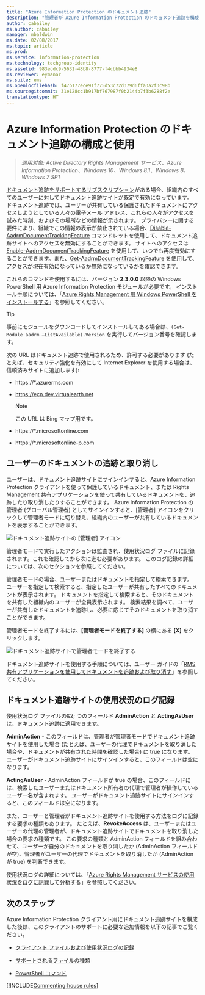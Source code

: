 ```yaml
---
title: "Azure Information Protection のドキュメント追跡"
description: "管理者が Azure Information Protection のドキュメント追跡を構成して使用する方法を説明します。"
author: cabailey
ms.author: cabailey
manager: mbaldwin
ms.date: 02/08/2017
ms.topic: article
ms.prod: 
ms.service: information-protection
ms.technology: techgroup-identity
ms.assetid: 983ecdc9-5631-48b8-8777-f4cbbb4934e8
ms.reviewer: eymanor
ms.suite: ems
ms.openlocfilehash: f47b177ece91f775d53c72d379d6ffa3a2f3c98b
ms.sourcegitcommit: 31e128cc1b917bf767987f0b2144b7f3b6288f2e
translationtype: HT
---
```

# <a name="configuring-and-using-document-tracking-for-azure-information-protection"></a>Azure Information Protection のドキュメント追跡の構成と使用

>*適用対象: Active Directory Rights Management サービス、Azure Information Protection、Windows 10、Windows 8.1、Windows 8、Windows 7 SP1*

[ドキュメント追跡をサポートするサブスクリプション](https://www.microsoft.com/en-us/cloud-platform/azure-information-protection-features)がある場合、組織内のすべてのユーザーに対してドキュメント追跡サイトが既定で有効になっています。 ドキュメント追跡では、ユーザーが共有している保護されたドキュメントにアクセスしようとしている人々の電子メール アドレス、これらの人々がアクセスを試みた時刻、およびその場所などの情報が示されます。 プライバシーに関する要件により、組織でこの情報の表示が禁止されている場合、[Disable-AadrmDocumentTrackingFeature](http://go.microsoft.com/fwlink/?LinkId=623032) コマンドレットを使用して、ドキュメント追跡サイトへのアクセスを無効にすることができます。 サイトへのアクセスは [Enable-AadrmDocumentTrackingFeature](http://go.microsoft.com/fwlink/?LinkId=623037) を使用して、いつでも再度有効にすることができます。また、[Get-AadrmDocumentTrackingFeature](http://go.microsoft.com/fwlink/?LinkId=623037) を使用して、アクセスが現在有効になっているか無効になっているかを確認できます。

これらのコマンドを使用するには、バージョン **2.3.0.0** 以降の Windows PowerShell 用 Azure Information Protection モジュールが必要です。 インストール手順については、「[Azure Rights Management 用 Windows PowerShell をインストールする](../deploy-use/install-powershell.md)」を参照してください。

> [!TIP]
> 事前にモジュールをダウンロードしてインストールしてある場合は、`(Get-Module aadrm –ListAvailable).Version` を実行してバージョン番号を確認します。

次の URL はドキュメント追跡で使用されるため、許可する必要があります (たとえば、セキュリティ強化を有効にして Internet Explorer を使用する場合は、信頼済みサイトに追加します):

-   https://&#42;.azurerms.com

-   https://ecn.dev.virtualearth.net

    > [!NOTE]
    > この URL は Bing マップ用です。

-   https://&#42;.microsoftonline.com

-   https://&#42;.microsoftonline-p.com

## <a name="tracking-and-revoking-documents-for-users"></a>ユーザーのドキュメントの追跡と取り消し

ユーザーは、ドキュメント追跡サイトにサインインすると、Azure Information Protection クライアントを使って保護しているドキュメント、または Rights Management 共有アプリケーションを使って共有しているドキュメントを、追跡したり取り消したりすることができます。 Azure Information Protection の管理者 (グローバル管理者) としてサインインすると、[管理者] アイコンをクリックして管理者モードに切り替え、組織内のユーザーが共有しているドキュメントを表示することができます。

![ドキュメント追跡サイトの [管理者] アイコン](../media/tracking-site-admin-icon.png)

管理者モードで実行したアクションは監査され、使用状況ログ ファイルに記録されます。これを確認してから次に進む必要があります。 このログ記録の詳細については、次のセクションを参照してください。

管理者モードの場合、ユーザーまたはドキュメントを指定して検索できます。 ユーザーを指定して検索すると、指定したユーザーが共有したすべてのドキュメントが表示されます。 ドキュメントを指定して検索すると、そのドキュメントを共有した組織内のユーザーが全員表示されます。 検索結果を調べて、ユーザーが共有したドキュメントを追跡し、必要に応じてそのドキュメントを取り消すことができます。 

管理者モードを終了するには、**[管理者モードを終了する]** の横にある **[X]** をクリックします。

![ドキュメント追跡サイトで管理者モードを終了する](../media/tracking-site-exit-admin-icon.png)

ドキュメント追跡サイトを使用する手順については、ユーザー ガイドの「[RMS 共有アプリケーションを使用してドキュメントを追跡および取り消す](client-track-revoke.md)」を参照してください。

## <a name="usage-logging-for-the-document-tracking-site"></a>ドキュメント追跡サイトの使用状況のログ記録

使用状況ログ ファイルの&2; つのフィールド **AdminAction** と **ActingAsUser** は、ドキュメント追跡に適用できます。

**AdminAction** - このフィールドは、管理者が管理者モードでドキュメント追跡サイトを使用した場合 (たとえば、ユーザーの代理でドキュメントを取り消した場合や、ドキュメントが共有された時間を確認した場合) に true になります。 ユーザーがドキュメント追跡サイトにサインインすると、このフィールドは空になります。

**ActingAsUser** - AdminAction フィールドが true の場合、このフィールドには、検索したユーザーまたはドキュメント所有者の代理で管理者が操作しているユーザー名が含まれます。 ユーザーがドキュメント追跡サイトにサインインすると、このフィールドは空になります。 

また、ユーザーと管理者がドキュメント追跡サイトを使用する方法をログに記録する要求の種類もあります。 たとえば、**RevokeAccess** は、ユーザーまたはユーザーの代理の管理者が、ドキュメント追跡サイトでドキュメントを取り消した場合の要求の種類です。 この要求の種類と AdminAction フィールドを組み合わせて、ユーザーが自分のドキュメントを取り消したか (AdminAction フィールドが空)、管理者がユーザーの代理でドキュメントを取り消したか (AdminAction が true) を判断できます。


使用状況ログの詳細については、「[Azure Rights Management サービスの使用状況をログに記録して分析する](../deploy-use/log-analyze-usage.md)」を参照してください。



## <a name="next-steps"></a>次のステップ
Azure Information Protection クライアント用にドキュメント追跡サイトを構成した後は、このクライアントのサポートに必要な追加情報を以下の記事でご覧ください。

- [クライアント ファイルおよび使用状況ログの記録](client-admin-guide-files-and-logging.md)

- [サポートされるファイルの種類](client-admin-guide-file-types.md)

- [PowerShell コマンド](client-admin-guide-powershell.md)

[!INCLUDE[Commenting house rules](../includes/houserules.md)]

